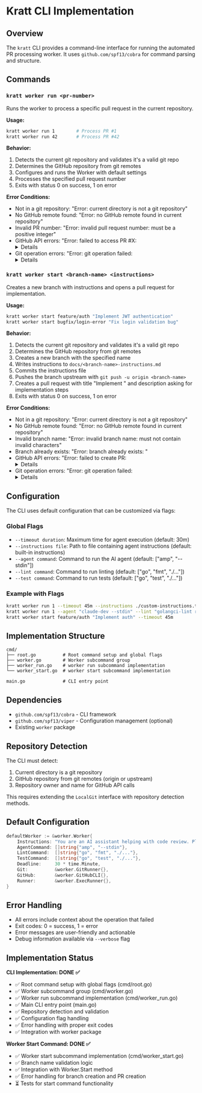 # Kratt CLI Implementation

## Overview

The `kratt` CLI provides a command-line interface for running the automated PR processing worker. It uses `github.com/spf13/cobra` for command parsing and structure.

## Commands

### `kratt worker run <pr-number>`

Runs the worker to process a specific pull request in the current repository.

**Usage:**

```bash
kratt worker run 1        # Process PR #1
kratt worker run 42       # Process PR #42
```

**Behavior:**

1. Detects the current git repository and validates it's a valid git repo
2. Determines the GitHub repository from git remotes
3. Configures and runs the Worker with default settings
4. Processes the specified pull request number
5. Exits with status 0 on success, 1 on error

**Error Conditions:**

- Not in a git repository: "Error: current directory is not a git repository"
- No GitHub remote found: "Error: no GitHub remote found in current repository"
- Invalid PR number: "Error: invalid pull request number: must be a positive integer"
- GitHub API errors: "Error: failed to access PR #X: <details>"
- Git operation errors: "Error: git operation failed: <details>"

### `kratt worker start <branch-name> <instructions>`

Creates a new branch with instructions and opens a pull request for implementation.

**Usage:**

```bash
kratt worker start feature/auth "Implement JWT authentication"
kratt worker start bugfix/login-error "Fix login validation bug"
```

**Behavior:**

1. Detects the current git repository and validates it's a valid git repo
2. Determines the GitHub repository from git remotes
3. Creates a new branch with the specified name
4. Writes instructions to `docs/<branch-name>-instructions.md`
5. Commits the instructions file
6. Pushes the branch upstream with `git push -u origin <branch-name>`
7. Creates a pull request with title "Implement <branch-name>" and description asking for implementation steps
8. Exits with status 0 on success, 1 on error

**Error Conditions:**

- Not in a git repository: "Error: current directory is not a git repository"
- No GitHub remote found: "Error: no GitHub remote found in current repository"
- Invalid branch name: "Error: invalid branch name: must not contain invalid characters"
- Branch already exists: "Error: branch already exists: <branch-name>"
- GitHub API errors: "Error: failed to create PR: <details>"
- Git operation errors: "Error: git operation failed: <details>"

## Configuration

The CLI uses default configuration that can be customized via flags:

### Global Flags

- `--timeout duration`: Maximum time for agent execution (default: 30m)
- `--instructions file`: Path to file containing agent instructions (default: built-in instructions)
- `--agent command`: Command to run the AI agent (default: ["amp", "--stdin"])
- `--lint command`: Command to run linting (default: ["go", "fmt", "./..."])
- `--test command`: Command to run tests (default: ["go", "test", "./..."])

### Example with Flags

```bash
kratt worker run 1 --timeout 45m --instructions ./custom-instructions.txt
kratt worker run 1 --agent "claude-dev --stdin" --lint "golangci-lint run"
kratt worker start feature/auth "Implement auth" --timeout 45m
```

## Implementation Structure

```
cmd/
├── root.go          # Root command setup and global flags
├── worker.go        # Worker subcommand group
├── worker_run.go    # worker run subcommand implementation
└── worker_start.go  # worker start subcommand implementation

main.go              # CLI entry point
```

## Dependencies

- `github.com/spf13/cobra` - CLI framework
- `github.com/spf13/viper` - Configuration management (optional)
- Existing `worker` package

## Repository Detection

The CLI must detect:

1. Current directory is a git repository
2. GitHub repository from git remotes (origin or upstream)
3. Repository owner and name for GitHub API calls

This requires extending the `LocalGit` interface with repository detection methods.

## Default Configuration

```go
defaultWorker := &worker.Worker{
    Instructions: "You are an AI assistant helping with code review. Please analyze the pull request and make any necessary improvements to the code.",
    AgentCommand: []string{"amp", "--stdin"},
    LintCommand:  []string{"go", "fmt", "./..."},
    TestCommand:  []string{"go", "test", "./..."},
    Deadline:     30 * time.Minute,
    Git:          &worker.GitRunner{},
    GitHub:       &worker.GitHubCLI{},
    Runner:       &worker.ExecRunner{},
}
```

## Error Handling

- All errors include context about the operation that failed
- Exit codes: 0 = success, 1 = error
- Error messages are user-friendly and actionable
- Debug information available via `--verbose` flag

## Implementation Status

**CLI Implementation: DONE ✅**

- ✅ Root command setup with global flags (cmd/root.go)
- ✅ Worker subcommand group (cmd/worker.go)  
- ✅ Worker run subcommand implementation (cmd/worker_run.go)
- ✅ Main CLI entry point (main.go)
- ✅ Repository detection and validation
- ✅ Configuration flag handling
- ✅ Error handling with proper exit codes
- ✅ Integration with worker package

**Worker Start Command: DONE ✅**

- ✅ Worker start subcommand implementation (cmd/worker_start.go)
- ✅ Branch name validation logic
- ✅ Integration with Worker.Start method
- ✅ Error handling for branch creation and PR creation
- ⏳ Tests for start command functionality
